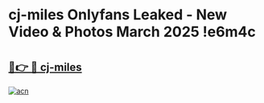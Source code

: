 # cj-miles Onlyfans Leaked - New Video & Photos March 2025 !e6m4c

# <h2><a href="https://9l5wor.iuczelnia.edu.pl?title=cj-miles&ref=e6m4c">🔗👉 🔴 cj-miles</a></h2>

[![acn](https://github.com/user-attachments/assets/0f9c940e-d8b0-45ae-aac7-cd30a18b3e1c)](https://9l5wor.iuczelnia.edu.pl?title=cj-miles&ref=e6m4c)

